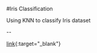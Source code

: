 #Iris Classification

Using KNN to classify Iris dataset

--

[link](https://github.com/sergiorgiraldo/DataScience-Showcase/tree/master/Iris%20Classification){:target="_blank"}
